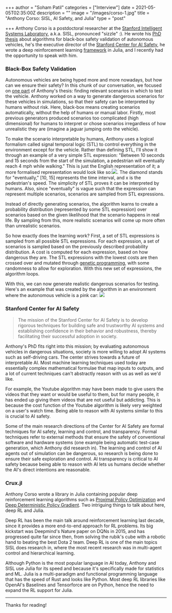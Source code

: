 +++
author = "Soham Patil"
categories = ["Interview"]
date = 2021-05-05T02:35:00Z
description = ""
image = "/images/corso-1.jpg"
title = "Anthony Corso: SISL, AI Safety, and Julia"
type = "post"

+++
Anthony Corso is a postdoctoral researcher at the [Stanford Intelligent Systems Laboratory](http://sisl.stanford.edu/ "SISL"), a.k.a. SISL, pronounced "sizzle" :). He wrote his [PhD thesis](http://anthonylcorso.com/wp-content/uploads/2021/02/thesis.pdf "ALGORITHMS FOR BLACK-BOX SAFETY VALIDATION") about algorithms for black-box safety validation of autonomous vehicles, he's the executive director of the [Stanford Center for AI Safety](http://aisafety.stanford.edu/ "Stanford Center for AI Safety"), he wrote a deep reinforcement learning [framework](https://github.com/ancorso/Crux/ "Crux.jl") in Julia, and I recently had the opportunity to speak with him.

### Black-Box Safety Validation

Autonomous vehicles are being hyped more and more nowadays, but how can we ensure their safety? In this chunk of our conversation, we focused on [one part](https://arxiv.org/pdf/2004.06805.pdf "Interpretable Safety Validation for Autonomous Vehicles") of Anthony's thesis: finding relevant scenarios in which to test the vehicle. Anthony worked on a way to generate dangerous scenarios for these vehicles in simulations, so that their safety can be interpreted by humans without risk. Here, black-box means creating scenarios automatically, without the help of humans or manual labor. Firstly, most previous generators produced scenarios too complicated (high dimensional) for humans to interpret or chose scenarios irregardless of how unrealistic they are (imagine a jaguar jumping onto the vehicle).

To make the scenario interpretable by humans, Anthony uses a logical formalism called signal temporal logic (STL) to control everything in the environment except for the vehicle. Rather than defining STL, I'll show it through an example of a very simple STL expression: "Between 10 seconds and 15 seconds from the start of the simulation, a pedestrian will eventually reach 4 mph while walking." This is just the English representation of it; a more formalised representation would look like so:![](/images/stl_example.png). The diamond stands for "eventually," \[10, 15\] represents the time interval, and x is the pedestrian's speed. The simplicity of STL proves it can be interpreted by humans. Also, since "eventually" is vague such that the expression can represent multiple scenarios, scenarios are sampled from STL expressions.

Instead of directly generating scenarios, the algorithm learns to create a probability distribution (represented by some STL expression) over scenarios based on the given likelihood that the scenario happens in real life. By sampling from this, more realistic scenarios will come up more often than unrealistic scenarios.

So how exactly does the learning work? First, a set of STL expressions is sampled from all possible STL expressions. For each expression, a set of scenarios is sampled based on the previously described probability distribution. A cost is computed for each expression, based on how dangerous they are. The STL expressions with the lowest costs are then crossed over and mutated through [genetic programming](https://en.wikipedia.org/wiki/Genetic_programming "Genetic Programming"), with some randomness to allow for exploration. With this new set of expressions, the algorithm loops.

With this, we can now generate realistic dangerous scenarios for testing. Here's an example that was created by the algorithm in an environment where the autonomous vehicle is a pink car: ![](https://ai.stanford.edu/blog/assets/img/posts/2020-08-25-black-box-safety-validation/A2T_failure.gif)

### Stanford Center for AI Safety

> The mission of the Stanford Center for AI Safety is to develop rigorous techniques for building safe and trustworthy AI systems and establishing confidence in their behavior and robustness, thereby facilitating their successful adoption in society.

Anthony's PhD fits right into this mission; by evaluating autonomous vehicles in dangerous situations, society is more willing to adopt AI systems such as self-driving cars. The center strives towards a future of interpretable AI. Most machine learning techniques used today are essentially complex mathematical formulae that map inputs to outputs, and a lot of current techniques can't abstractly reason with us as well as we'd like. 

For example, the Youtube algorithm may have been made to give users the videos that they want or would be useful to them, but for many people, it has ended up giving them videos that are not useful but addicting. This is because the cost function of the Youtube algorithm is likely very weighted on a user's watch time. Being able to reason with AI systems similar to this is crucial to AI safety. 

Some of the main research directions of the Center for AI Safety are formal techniques for AI safety, learning and control, and   transparency. Formal techniques refer to external methods that ensure the safety of conventional software and hardware systems (one example being automatic test-case generation, which Anthony did research in). The learning and control of AI agents out of simulation can be dangerous, so research is being done to ensure their safe exploration and control. AI transparency is critical to AI safety because being able to reason with AI lets us humans decide whether the AI's direct intentions are reasonable.

### Crux.jl

Anthony Corso wrote a library in Julia containing popular deep reinforcement learning algorithms such as [Proximal Policy Optimization](https://arxiv.org/abs/1707.06347) and [Deep Deterministic Policy Gradient](https://arxiv.org/abs/1509.02971). Two intriguing things to talk about here, deep RL and Julia.

Deep RL has been the main talk around reinforcement learning last decade, since it provides a more end-to-end approach for RL problems. Its big kickstart was Deepmind's Nature paper on DQNs in 2015, and has progressed quite far since then, from solving the rubik's cube with a robotic hand to beating the best Dota 2 team. Deep RL is one of the main topics SISL does research in, where the most recent research was in multi-agent control and hierarchical learning.

Although Python is the most popular language in AI today, Anthony and SISL use Julia for its speed and because it's specifically made for statistics and ML. Julia is a multi-paradigm and functional programming language that has the speed of Rust and looks like Python. Most deep RL libraries like OpenAI's Baselines and Tensorforce are on Python, hence the need to expand the RL support for Julia. 

***

Thanks for reading!